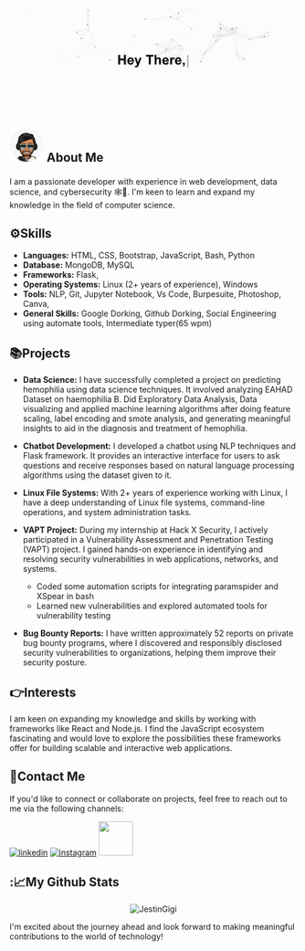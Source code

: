 <p align="center"><img src="https://github.com/JestinGigi/JestinGigi/blob/main/about_me.gif", alt="My Intro"></p>

## <p><img src="https://github.com/JestinGigi/JestinGigi/blob/main/My_bitemoji.png" alt="My_bitemoji" height="60" width="60">  About Me</p>
I am a passionate developer with experience in web development, data science, and cybersecurity 🕸️👾. I'm keen to learn and expand my knowledge in the field of computer science.

## ⚙️Skills
- **Languages:** HTML, CSS, Bootstrap, JavaScript, Bash, Python
- **Database:** MongoDB, MySQL
- **Frameworks:** Flask, 
- **Operating Systems:** Linux (2+ years of experience), Windows
- **Tools:** NLP, Git, Jupyter Notebook, Vs Code, Burpesuite, Photoshop, Canva, 
- **General Skills:** Google Dorking, Github Dorking, Social Engineering using automate tools, Intermediate typer(65 wpm)

## 📚Projects
- **Data Science:** I have successfully completed a project on predicting hemophilia using data science techniques. It involved analyzing EAHAD Dataset on haemophilia B. Did Exploratory Data Analysis, Data visualizing and applied machine learning algorithms after doing feature scaling, label encoding and smote analysis, and generating meaningful insights to aid in the diagnosis and treatment of hemophilia.

- **Chatbot Development:** I developed a chatbot using NLP techniques and Flask framework. It provides an interactive interface for users to ask questions and receive responses based on natural language processing algorithms using the dataset given to it.

- **Linux File Systems:** With 2+ years of experience working with Linux, I have a deep understanding of Linux file systems, command-line operations, and system administration tasks.

- **VAPT Project:** During my internship at Hack X Security, I actively participated in a Vulnerability Assessment and Penetration Testing (VAPT) project. I gained hands-on experience in identifying and resolving security vulnerabilities in web applications, networks, and systems.  
  - Coded some automation scripts for integrating paramspider and XSpear in bash 
  - Learned new vulnerabilities and explored automated tools for vulnerability testing  

- **Bug Bounty Reports:** I have written approximately 52 reports on private bug bounty programs, where I discovered and responsibly disclosed security vulnerabilities to organizations, helping them improve their security posture.

## 👉Interests
I am keen on expanding my knowledge and skills by working with frameworks like React and Node.js. I find the JavaScript ecosystem fascinating and would love to explore the possibilities these frameworks offer for building scalable and interactive web applications.

## 🔗Contact Me
If you'd like to connect or collaborate on projects, feel free to reach out to me via the following channels:

<p>
  <a href="https://www.linkedin.com/in/jestin-g-1ab0a31ba/"><img src="https://img.icons8.com/color/96/000000/linkedin.png" alt="linkedin" height="60" width="60"></a>
  <a href="https://www.instagram.com/jestin_prof_x/"><img src="https://img.icons8.com/color/96/000000/instagram-new.png" alt="instagram" height="60" width="60"></a>
  <a href='https://twitter.com/MrRobotWhh'><img src='https://img.icons8.com/color/96/000000/twitter-squared.png' height="60" width="60"></a>
</p>

## :📈My Github Stats
<p align="center"> <img src="https://github-readme-stats.vercel.app/api?username=JestinGigi&show_icons=true&theme=gotham" alt="JestinGigi"/>

I'm excited about the journey ahead and look forward to making meaningful contributions to the world of technology!
